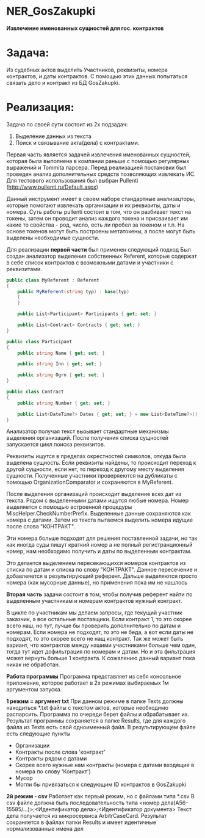 # NER_GosZakupki
**Извлечение именованных сущностей для гос. контрактов**

# Задача:
Из судебных актов выделить Участников, реквизиты, номера контрактов, и даты контрактов. С помощью этих данных попытаться связать дело и контракт из БД GosZakupki.

# Реализация:
Задача по своей сути состоит из 2х подзадач:
1. Выделение данных из текста 
2. Поиск и связывание акта(дела) с контрактами. 

Первая часть является задачей извлечения именованных сущностей, которая была выполнена в компании раньше с помощью регулярных выражений и Tommita парсера. 
Перед реализацией постановки был проведен анализ дополнительных средств позволяющих извлекать ИС. Для тестового использования был выбран Pullenti (http://www.pullenti.ru/Default.aspx)

Данный инструмент имеет в своем наборе стандартные анализацторы, которые помогают извлекать организации и их реквизиты, даты и номера. Суть работы pullenti состоит в том, что он разбивает текст на токены,
затем он проводит анализ каждого токена и присваивает им какие то свойства - род, число, есть ли пробел за токеном и т.п. На основе токенов могут быть построены метатокены, а после могут быть выделены необходимые сущности.

Для реализации **первой части** был применен следующий подход
Был создан анализатор выделения собственных Referent, которые содержат в себе список контрактов с возможными датами и участники с реквизитами.

```csharp
public class MyReferent : Referent
{
	public MyReferent(string typ) : base(typ)
	{
	}

	public List<Participant> Participants { get; set; }

	public List<Contract> Contracts { get; set; }
}
```

```csharp
public class Participant
{
	public string Name { get; set; }

	public string Inn { get; set; }

	public string Ogrn { get; set; }
}
```

```csharp
public class Contract
{
	public string Number { get; set; }

	public List<DateTime?> Dates { get; set; } = new List<DateTime?>();
}
```

Анализатор получая текст вызывает стандартные механизмы выделения организаций. После получения списка сущностей запускается цикл поиска реквизитов.  

Реквизиты ищутся в пределах окрестностей символов, откуда была выделена сущность. Если реквизиты найдены, то происходит переход к другой сущности, 
если нет, то переход к другому месту выделения сущности. Полученные участники проверяеются на дубликаты с помощью OrganizationComparator и сохраняются в MyReferent.

После выделения организаций происходит выделение всех дат из текста. Рядом с выделенными датами ищутся любые номера. Номер выделяется с помощью встроенной процедуры 
MiscHelper.CheckNumberPrefix. Выделенные данные сохраняются как номера с датами. Затем из текста пытаемся выделить номера идущие после слова "КОНТРАКТ". 

Эти номера больше подходят для решения поставленной задачи, но так как иногда суды пишут краткий номер а не полный регистранционный номер, нам необходимо получить и даты по выделенным контрактам.

Это делается выделением пересекающихся номеров контрактов из списка по датам и списка по слову "КОНТРАКТ". Данное пересечение и добавлеяется в результирующий референт.
Дальше выделяются просто номера (как мусорные данные), но применения пока им не нашлось

**Вторая часть** задачи состоит в том, чтобы получив референт найти по выделенным участникам и номерам контрактов нужный контракт.

В цикле по участникам мы делаем запросы, где текущий участник заказчик, а все остальные поставщики. Если контракт 1, то это скорее всего наш, но тут,
лучше бы проверить дополнительно по датам и номерам. Если номера не подходят, то это не беда, а вот если даты не подходят, то это скорее всего не нащ контракт.
Так же может быть вариант, что контрактов между нашими участниками больше чем один, тогда тут идет дофильтрация по номерам и датам. Но и эта фильтрация может вернуть больше 1 контракта. К сожалению данный вариант пока никак не обработан. 

**Работа программы**
Программа представляет из себя консольное приложение, которое работает в 2х режимах выбираемых 1м аргументом запуска.

**1 режим = аргумент txt**
При данном режиме в папке Texts должны находиться *.txt файлы с текстом актов, которые необходимо распарсить. Программа по очереди берет файлы и обрабатывает их.
Результат программы сохраняется в папке Results, где для каждого файла из Texts есть свой одноименный файл. В результирующем файле есть следующие пункты
 * Организации
 * Контракты после слова 'контракт'
 * Контракты рядом с датами
 * Скорее всего нужные нам контракты (номера с датами входящие в номера по слову 'Контракт')
 * Мусор
 * Могли бы привязаться к следующим ID контрактов в GosZakupki

 **2й режим - csv**
Работает как первый режим, но с файлами типа *.csv
В csv файле должна быть последовательность типа
<номер дела(A56-15585/...)>;<Идентификатор дела>;<Идентификатор документа>
Текст дела получается из микросервиса ArbitrCaseCard.
Результат сохраняется в файлах папки Results и имеет идентичные нормализованные имена дел
